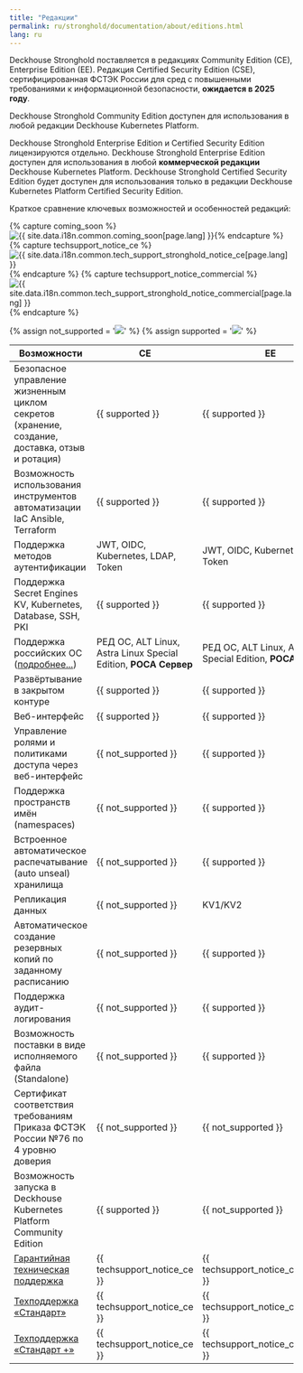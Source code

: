 ```yaml
---
title: "Редакции"
permalink: ru/stronghold/documentation/about/editions.html
lang: ru
---
```


Deckhouse Stronghold поставляется в редакциях Community Edition (CE), Enterprise Edition (EE). Редакция Certified Security Edition (CSE), сертифицированная ФСТЭК России для сред с повышенными требованиями к информационной безопасности, **ожидается в 2025 году**.

Deckhouse Stronghold Community Edition доступен для использования в любой редакции Deckhouse Kubernetes Platform.

Deckhouse Stronghold Enterprise Edition и Certified Security Edition лицензируются отдельно. Deckhouse Stronghold Enterprise Edition доступен для использования в любой **коммерческой редакции** Deckhouse Kubernetes Platform. Deckhouse Stronghold Certified Security Edition будет доступен для использования только в редакции Deckhouse Kubernetes Platform Certified Security Edition.

Краткое сравнение ключевых возможностей и особенностей редакций:

{% capture coming_soon %}<img src="/images/icons/note.svg" title="{{ site.data.i18n.common.coming_soon[page.lang] }}" aria-expanded="false">{% endcapture %}
{% capture techsupport_notice_ce %}<img src="/images/icons/intermediate_v2.svg" title="{{ site.data.i18n.common.tech_support_stronghold_notice_ce[page.lang] }}" aria-expanded="false">{% endcapture %}
{% capture techsupport_notice_commercial %}<img src="/images/icons/intermediate_v2.svg" title="{{ site.data.i18n.common.tech_support_stronghold_notice_commercial[page.lang] }}" aria-expanded="false">{% endcapture %}

{% assign not_supported = '<img src="/images/icons/not_supported_v2.svg">' %}
{% assign supported = '<img src="/images/icons/supported_v2.svg">' %}

| Возможности                                                                                                      | CE                                               | EE                                                              | CSE **(ожидается в 2025 году)**                |
|------------------------------------------------------------------------------------------------------------------|--------------------------------------------------|-----------------------------------------------------------------|------------------------------------------------|
| Безопасное управление жизненным циклом секретов (хранение, создание, доставка, отзыв и ротация)                  | {{ supported }}                                  | {{ supported }}                                                 | {{ supported }}                                |
| Возможность использования инструментов автоматизации IaC Ansible, Terraform                                      | {{ supported }}                                  | {{ supported }}                                                 | {{ supported }}                                |
| Поддержка методов аутентификации                                                                                 | JWT, OIDC, Kubernetes, LDAP, Token               | JWT, OIDC, Kubernetes, LDAP, Token                     | JWT, OIDC, Kubernetes, LDAP, Token    |
| Поддержка Secret Engines KV, Kubernetes, Database, SSH, PKI                                                      | {{ supported }}                                  | {{ supported }}                                                 | {{ supported }}                                |
| Поддержка российских ОС ([подробнее...](/products/kubernetes-platform/documentation/v1/supported_versions.html)) | РЕД ОС, ALT Linux, Astra Linux Special Edition, **РОСА Сервер** | РЕД ОС, ALT Linux, Astra Linux Special Edition, **РОСА Сервер** | РЕД ОС, ALT Linux, Astra Linux Special Edition |
| Развёртывание в закрытом контуре                                                                                 | {{ supported }}                                  | {{ supported }}                                                 | {{ supported }}                                |
| Веб-интерфейс                                                                                                    | {{ supported }}                                  | {{ supported }}                                                 | {{ supported }}                                |
| Управление ролями и политиками доступа через веб-интерфейс                                                       | {{ not_supported }}                                  | {{ supported }}                                                 | {{ supported }}                                |
| Поддержка пространств имён (namespaces)                                                                          | {{ not_supported }}                                  | {{ supported }}                                                 | {{ supported }}                                |
| Встроенное автоматическое распечатывание (auto unseal) хранилища                                                 | {{ not_supported }}                                  | {{ supported }}                                                 | {{ supported }}                                |
| Репликация данных                                                                                                | {{ not_supported }}                                  | KV1/KV2                                                         | KV1/KV2                                        |
| Автоматическое создание резервных копий по заданному расписанию                                                  | {{ not_supported }}                                  | {{ supported }}                                                 | {{ supported }}                                |
| Поддержка аудит-логирования                                                                                      | {{ not_supported }}                                  | {{ supported }}                                                 | {{ supported }}                                |
| Возможность поставки в виде исполняемого файла (Standalone)                                                      | {{ not_supported }}                                  | {{ supported }}                                                 | {{ supported }}                                |
| Сертификат соответствия требованиям Приказа ФСТЭК России №76 по 4 уровню доверия                                 | {{ not_supported }}                                  | {{ not_supported }}                                             | {{ supported }}                                |
| Возможность запуска в Deckhouse Kubernetes Platform Community Edition                                            | {{ supported }}                                  | {{ not_supported }}                                             | {{ not_supported }}                            |
| [Гарантийная техническая поддержка](https://deckhouse.ru/tech-support/)                                          | {{ techsupport_notice_ce }}                                  | {{ techsupport_notice_commercial }}                             | {{ techsupport_notice_commercial }}            |
| [Техподдержка «Стандарт»](https://deckhouse.ru/tech-support/)                                                    | {{ techsupport_notice_ce }}                                  | {{ techsupport_notice_commercial }}                             | {{ techsupport_notice_commercial }}            |
| [Техподдержка «Стандарт +»](https://deckhouse.ru/tech-support/)                                                  | {{ techsupport_notice_ce }}                                  | {{ techsupport_notice_commercial }}                             | {{ techsupport_notice_commercial }}            |
